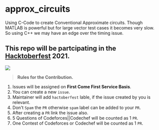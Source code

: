 # approx_circuits

Using C-Code to create Conventional Approximate circuits.
Though MATLAB is powerful but for large vector test cases it becomes very slow.
So using C++ we may have an edge over the timing issue.

## This repo will be partcipating in the [Hacktoberfest](https://hacktoberfest.digitalocean.com/) 2021.

![](https://hacktoberfest.digitalocean.com/_nuxt/img/logo-hacktoberfest-full.f42e3b1.svg)


> **Rules for the Contribution.**
1. Issues will be assigned on **First Come First Service Basis**.
2. You can create a new `issue`.
3. Maintainer will add `hactoberfest` lable, if the issue created by you is relevant.
4. Don't `Spam` the `PR` otherwise `spam` label can be added to your `PR`.
5. After creating a `PR` link the issue also.
6. 5 Questions of Codeforces||Codechef will be counted as 1 `PR`.
7. One Contest of Codeforces or Codechef will be counted as 1 `PR`.
